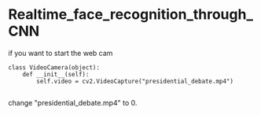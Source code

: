 # Realtime_face_recognition_through_CNN

if you want to start the web cam <br />
```
class VideoCamera(object):
    def __init__(self):
        self.video = cv2.VideoCapture("presidential_debate.mp4")
  
```
change "presidential_debate.mp4" to 0.
